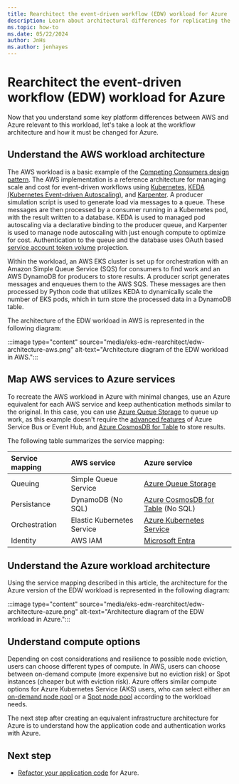 ```yaml
---
title: Rearchitect the event-driven workflow (EDW) workload for Azure
description: Learn about architectural differences for replicating the AWS EKS Scaling with KEDA and Karpenter event driven workflow (EDW) workload in Azure.
ms.topic: how-to
ms.date: 05/22/2024
author: JnHs
ms.author: jenhayes
---
```


# Rearchitect the event-driven workflow (EDW) workload for Azure

Now that you understand some key platform differences between AWS and Azure relevant to this workload, let's take a look at the workflow architecture and how it must be changed for Azure.

## Understand the AWS workload architecture

The AWS workload is a basic example of the [Competing Consumers design pattern](/azure/architecture/patterns/competing-consumers). The AWS implementation is a reference architecture for managing scale and cost for event-driven workflows using [Kubernetes](https://kubernetes.io/), [KEDA (Kubernetes Event-driven Autoscaling)](https://keda.sh/), and [Karpenter](https://karpenter.sh/). A producer simulation script is used to generate load via messages to a queue. These messages are then processed by a consumer running in a Kubernetes pod, with the result written to a database. KEDA is used to managed pod autoscaling via a declarative binding to the producer queue, and Karpenter is used to manage node autoscaling with just enough compute to optimize for cost. Authentication to the queue and the database uses OAuth based [service account token volume](https://kubernetes.io/docs/tasks/configure-pod-container/configure-service-account/#serviceaccount-token-volume-projection) projection.

Within the workload, an AWS EKS cluster is set up for orchestration with an Amazon Simple Queue Service (SQS) for consumers to find work and an AWS DynamoDB for producers to store results. A producer script generates messages and enqueues them to the AWS SQS. These messages are then processed by Python code that utilizes KEDA to dynamically scale the number of EKS pods, which in turn store the processed data in a DynamoDB table.

The architecture of the EDW workload in AWS is represented in the following diagram:

:::image type="content" source="media/eks-edw-rearchitect/edw-architecture-aws.png" alt-text="Architecture diagram of the EDW workload in AWS.":::

## Map AWS services to Azure services

To recreate the AWS workload in Azure with minimal changes, use an Azure equivalent for each AWS service and keep authentication methods similar to the original. In this case, you can use [Azure Queue Storage](/azure/storage/queues/storage-queues-introduction) to queue up work, as this example doesn't require the [advanced features](/azure/service-bus-messaging/service-bus-azure-and-service-bus-queues-compared-contrasted) of Azure Service Bus or Event Hub, and [Azure CosmosDB for Table](/azure/cosmos-db/table/introduction) to store results.

The following table summarizes the service mapping:

| **Service mapping** |       **AWS service**      |     **Azure service**    |
|:--------------------|:---------------------------|:-------------------------|
| Queuing             | Simple Queue Service       | [Azure Queue Storage](/azure/storage/queues/storage-queues-introduction)     |
| Persistance         | DynamoDB (No SQL)          | [Azure CosmosDB for Table](/azure/cosmos-db/table/introduction) (No SQL)        |
| Orchestration       | Elastic Kubernetes Service | [Azure Kubernetes Service](/azure/aks/) |
| Identity | AWS IAM | [Microsoft Entra](/entra) |

## Understand the Azure workload architecture

Using the service mapping described in this article, the architecture for the Azure version of the EDW workload is represented in the following diagram:

:::image type="content" source="media/eks-edw-rearchitect/edw-architecture-azure.png" alt-text="Architecture diagram of the EDW workload in Azure.":::

## Understand compute options

Depending on cost considerations and resilience to possible node eviction, users can choose different types of compute. In AWS, users can choose between on-demand compute (more expensive but no eviction risk) or Spot instances (cheaper but with eviction risk). Azure offers similar compute options for Azure Kubernetes Service (AKS) users, who can select either an [on-demand node pool](/azure/aks/create-node-pools) or a [Spot node pool](/azure/aks/spot-node-pool) according to the workload needs.

The next step after creating an equivalent infrastructure architecture for Azure is to understand how the application code and authentication works with Azure.

## Next step

- [Refactor your application code](eks-edw-refactor.md) for Azure.
